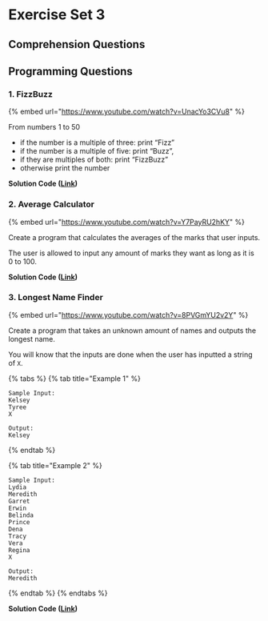 # Exercise Set 3

## Comprehension Questions



## Programming Questions

### 1. FizzBuzz

{% embed url="https://www.youtube.com/watch?v=UnacYo3CVu8" %}

From numbers 1 to 50&#x20;

* if the number is a multiple of three: print “Fizz”
* if the number is a multiple of five: print “Buzz”,&#x20;
* if they are multiples of both: print “FizzBuzz”&#x20;
* otherwise print the number

**Solution Code (**[**Link**](https://raw.githubusercontent.com/mrparkonline/ics4u\_2023F/main/video\_solution/vid16.py)**)**

### 2.  Average Calculator

{% embed url="https://www.youtube.com/watch?v=Y7PayRU2hKY" %}

Create a program that calculates the averages of the marks that user inputs.&#x20;

The user is allowed to input any amount of marks they want as long as it is 0 to 100.

**Solution Code (**[**Link**](https://raw.githubusercontent.com/mrparkonline/ics4u\_2023F/main/video\_solution/vid23.py)**)**

### 3. Longest Name Finder

{% embed url="https://www.youtube.com/watch?v=8PVGmYU2v2Y" %}

Create a program that takes an unknown amount of names and outputs the longest name.&#x20;

You will know that the inputs are done when the user has inputted a string of `X`.

{% tabs %}
{% tab title="Example 1" %}
```
Sample Input:
Kelsey
Tyree
X

Output:
Kelsey
```
{% endtab %}

{% tab title="Example 2" %}
```
Sample Input:
Lydia
Meredith
Garret
Erwin
Belinda
Prince
Dena
Tracy
Vera
Regina
X

Output:
Meredith
```
{% endtab %}
{% endtabs %}

**Solution Code (**[**Link**](https://raw.githubusercontent.com/mrparkonline/ics4u\_2023F/main/video\_solution/vid24.py)**)**

